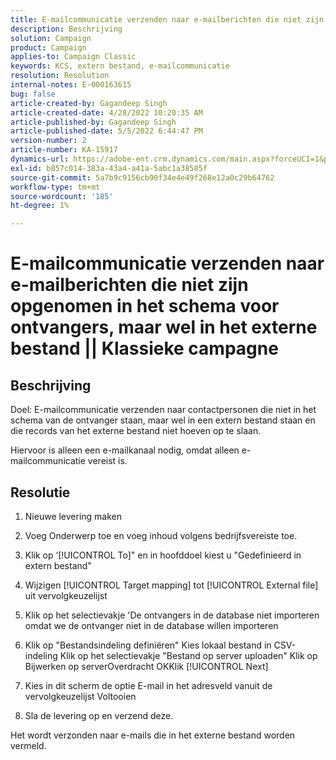 ```yaml
---
title: E-mailcommunicatie verzenden naar e-mailberichten die niet zijn opgenomen in het schema voor ontvangers, maar wel in het externe bestand || Klassieke campagne
description: Beschrijving
solution: Campaign
product: Campaign
applies-to: Campaign Classic
keywords: KCS, extern bestand, e-mailcommunicatie
resolution: Resolution
internal-notes: E-000163615
bug: false
article-created-by: Gagandeep Singh
article-created-date: 4/28/2022 10:20:35 AM
article-published-by: Gagandeep Singh
article-published-date: 5/5/2022 6:44:47 PM
version-number: 2
article-number: KA-15917
dynamics-url: https://adobe-ent.crm.dynamics.com/main.aspx?forceUCI=1&pagetype=entityrecord&etn=knowledgearticle&id=f3a22ad1-dcc6-ec11-a7b6-0022480a1004
exl-id: b857c014-383a-43a4-a41a-5abc1a38585f
source-git-commit: 5a7b9c9156cb90f34e4e49f268e12a0c29b64762
workflow-type: tm+mt
source-wordcount: '185'
ht-degree: 1%

---
```


# E-mailcommunicatie verzenden naar e-mailberichten die niet zijn opgenomen in het schema voor ontvangers, maar wel in het externe bestand || Klassieke campagne

## Beschrijving


Doel: E-mailcommunicatie verzenden naar contactpersonen die niet in het schema van de ontvanger staan, maar wel in een extern bestand staan en die records van het externe bestand niet hoeven op te slaan.

Hiervoor is alleen een e-mailkanaal nodig, omdat alleen e-mailcommunicatie vereist is.


## Resolutie


1. Nieuwe levering maken

2. Voeg Onderwerp toe en voeg inhoud volgens bedrijfsvereiste toe.

3. Klik op ‘[!UICONTROL To]&quot; en in hoofddoel kiest u &quot;Gedefinieerd in extern bestand&quot;

4. Wijzigen [!UICONTROL Target mapping] tot [!UICONTROL External file] uit vervolgkeuzelijst

5. Klik op het selectievakje &#39;De ontvangers in de database niet importeren omdat we de ontvanger niet in de database willen importeren

6. Klik op &quot;Bestandsindeling definiëren&quot; Kies lokaal bestand in CSV-indeling Klik op het selectievakje &quot;Bestand op server uploaden&quot; Klik op Bijwerken op serverOverdracht OKKlik [!UICONTROL Next]

7. Kies in dit scherm de optie E-mail in het adresveld vanuit de vervolgkeuzelijst Voltooien

8. Sla de levering op en verzend deze.

Het wordt verzonden naar e-mails die in het externe bestand worden vermeld.
